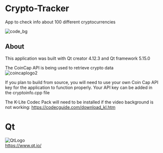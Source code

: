 # Crypto-Tracker
 App to check info about 100 different cryptocurrencies  
 
![code_bg](https://user-images.githubusercontent.com/22214754/141690798-2e974d81-b455-4ab6-a2fe-f42102b60006.gif)    

## About

This application was built with Qt creator 4.12.3 and Qt framework 5.15.0  

The CoinCap API is being used to retrieve crypto data  
![coincaplogo2](https://user-images.githubusercontent.com/22214754/179896947-c802f35f-a6f9-499a-938a-ec0ee4cbb763.png)  


If you plan to build from source, you will need to use your own Coin Cap API key for the application to function properly. Your API key can be added in the cryptoinfo.cpp file   

The K-Lite Codec Pack will need to be installed if the video background is not working: https://codecguide.com/download_kl.htm  

# Qt  
![QtLogo](https://user-images.githubusercontent.com/22214754/179895211-d52559ab-35df-4fcc-bf69-7377739330d4.png)  
https://www.qt.io/  



